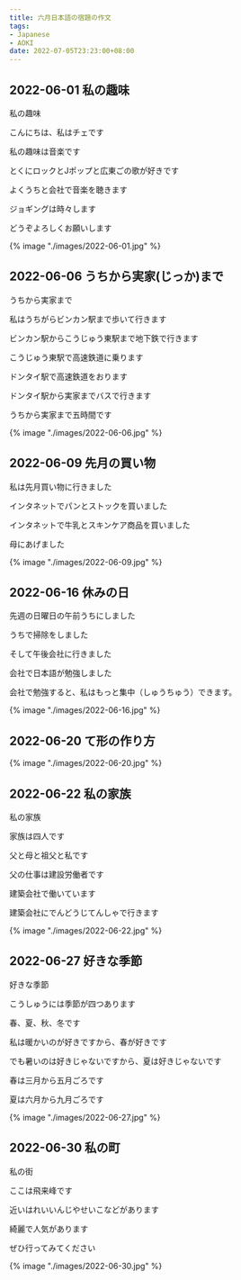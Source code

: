 ```yaml
---
title: 六月日本語の宿題の作文
tags:
- Japanese
- AOKI
date: 2022-07-05T23:23:00+08:00
---
```


## 2022-06-01 私の趣味

私の趣味

こんにちは、私はチェです

私の趣味は音楽です

とくにロックとJポップと広東ごの歌が好きです

よくうちと会社で音楽を聴きます

ジョギングは時々します

どうぞよろしくお願いします

{% image "./images/2022-06-01.jpg" %}

## 2022-06-06 うちから実家(じっか)まで

うちから実家まで

私はうちがらビンカン駅まで歩いて行きます

ビンカン駅からこうじゅう東駅まで地下鉄で行きます

こうじゅう東駅で高速鉄道に乗ります

ドンタイ駅で高速鉄道をおります

ドンタイ駅から実家までバスで行きます

うちから実家まで五時間です

{% image "./images/2022-06-06.jpg" %}

## 2022-06-09 先月の買い物

私は先月買い物に行きました

インタネットでパンとストックを買いました

インタネットで牛乳とスキンケア商品を買いました

母にあげました

{% image "./images/2022-06-09.jpg" %}

## 2022-06-16 休みの日

先週の日曜日の午前うちにしました

うちで掃除をしました

そして午後会社に行きました

会社で日本語が勉強しました

会社で勉強すると、私はもっと集中（しゅうちゅう）できます。

{% image "./images/2022-06-16.jpg" %}

## 2022-06-20 て形の作り方

{% image "./images/2022-06-20.jpg" %}

## 2022-06-22 私の家族

私の家族

家族は四人です

父と母と祖父と私です

父の仕事は建設労働者です

建築会社で働いています

建築会社にでんどうじてんしゃで行きます

{% image "./images/2022-06-22.jpg" %}

## 2022-06-27 好きな季節

好きな季節

こうしゅうには季節が四つあります

春、夏、秋、冬です

私は暖かいのが好きですから、春が好きです

でも暑いのは好きじゃないですから、夏は好きじゃないです

春は三月から五月ごろです

夏は六月から九月ごろです

{% image "./images/2022-06-27.jpg" %}

## 2022-06-30 私の町

私の街

ここは飛来峰です

近いはれいいんじやせいこなどがあります

綺麗で人気があります

ぜひ行ってみてください

{% image "./images/2022-06-30.jpg" %}
